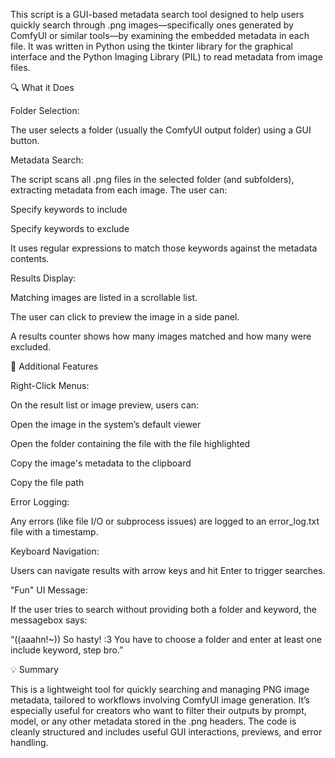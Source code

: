 This script is a GUI-based metadata search tool designed to help users quickly search through .png images—specifically ones generated by ComfyUI or similar tools—by examining the embedded metadata in each file. It was written in Python using the tkinter library for the graphical interface and the Python Imaging Library (PIL) to read metadata from image files.



🔍 What it Does

Folder Selection:

The user selects a folder (usually the ComfyUI output folder) using a GUI button.



Metadata Search:

The script scans all .png files in the selected folder (and subfolders), extracting metadata from each image. The user can:



Specify keywords to include



Specify keywords to exclude

It uses regular expressions to match those keywords against the metadata contents.



Results Display:



Matching images are listed in a scrollable list.



The user can click to preview the image in a side panel.



A results counter shows how many images matched and how many were excluded.



🧰 Additional Features

Right-Click Menus:

On the result list or image preview, users can:



Open the image in the system’s default viewer



Open the folder containing the file with the file highlighted



Copy the image's metadata to the clipboard



Copy the file path



Error Logging:

Any errors (like file I/O or subprocess issues) are logged to an error\_log.txt file with a timestamp.



Keyboard Navigation:

Users can navigate results with arrow keys and hit Enter to trigger searches.



"Fun" UI Message:

If the user tries to search without providing both a folder and keyword, the messagebox says:



“((aaahn!~)) So hasty! :3 You have to choose a folder and enter at least one include keyword, step bro.”



💡 Summary

This is a lightweight tool for quickly searching and managing PNG image metadata, tailored to workflows involving ComfyUI image generation. It’s especially useful for creators who want to filter their outputs by prompt, model, or any other metadata stored in the .png headers. The code is cleanly structured and includes useful GUI interactions, previews, and error handling.

